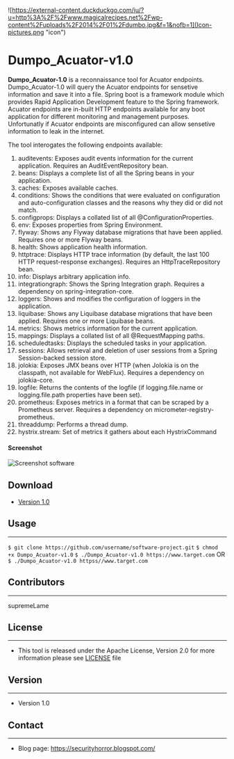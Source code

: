 ![https://external-content.duckduckgo.com/iu/?u=http%3A%2F%2Fwww.magicalrecipes.net%2Fwp-content%2Fuploads%2F2014%2F01%2Fdumbo.jpg&f=1&nofb=1](Icon-pictures.png "icon")

Dumpo_Acuator-v1.0
======
**Dumpo_Acuator-1.0** is a reconnaissance tool for Acuator endpoints. Dumpo_Acuator-1.0 will query the Acuator endpoints for sensetive information and save it into a file. Spring boot is a framework module which provides Rapid Application Development feature to the Spring framework.  Acuator endpoints are in-built HTTP endpoints available for any boot application for different monitoring and management purposes. Unfortunatly if Acuator endpoints are misconfigured can allow sensetive information to leak in the internet. 

The tool interogates the following endpoints available:

1.  auditevents: Exposes audit events information for the current application. Requires an AuditEventRepository bean.
2.  beans:  Displays a complete list of all the Spring beans in your application.
3.  caches: Exposes available caches.
4.  conditions: Shows the conditions that were evaluated on configuration and auto-configuration classes and the reasons why they did or did not match.
5.  configprops:  Displays a collated list of all @ConfigurationProperties.
6.  env: Exposes properties from Spring Environment.
7.  flyway: Shows any Flyway database migrations that have been applied. Requires one or more Flyway beans.
8.  health: Shows application health information.
9.  httptrace: Displays HTTP trace information (by default, the last 100 HTTP request-response exchanges). Requires an HttpTraceRepository bean.
10. info: Displays arbitrary application info.
11. integrationgraph:  Shows the Spring Integration graph. Requires a dependency on spring-integration-core.
12. loggers: Shows and modifies the configuration of loggers in the application.
13. liquibase: Shows any Liquibase database migrations that have been applied. Requires one or more Liquibase beans.
14. metrics: Shows metrics information for the current application.
15. mappings: Displays a collated list of all @RequestMapping paths.
16. scheduledtasks: Displays the scheduled tasks in your application.
17. sessions: Allows retrieval and deletion of user sessions from a Spring Session-backed session store.
18. jolokia: Exposes JMX beans over HTTP (when Jolokia is on the classpath, not available for WebFlux). Requires a dependency on jolokia-core.
19. logfile: Returns the contents of the logfile (if logging.file.name or logging.file.path properties have been set). 
20. prometheus:  Exposes metrics in a format that can be scraped by a Prometheus server. Requires a dependency on micrometer-registry-prometheus.
21. threaddump:  Performs a thread dump.
22. hystrix.stream: Set of metrics it gathers about each HystrixCommand

#### Screenshot
![Screenshot software](http://url/screenshot-software.png "screenshot software")

## Download
* [Version 1.0](https://github.com/supremeLame/Dumpo_Acuator-.git)

## Usage
---
```$ git clone https://github.com/username/software-project.git```
```$ chmod +x Dumpo_Acuator-v1.0```
```$ ./Dumpo_Acuator-v1.0 https://www.target.com```
OR
```$ ./Dumpo_Acuator-v1.0 httpss//www.target.com```

## Contributors
---
supremeLame

## License 
---

* This tool is released under the Apache License, Version 2.0 for more information please see [LICENSE](https://opensource.org/licenses/Apache-2.0) file

## Version 
---

* Version 1.0

## Contact
---

* Blog page: https://securityhorror.blogspot.com/
